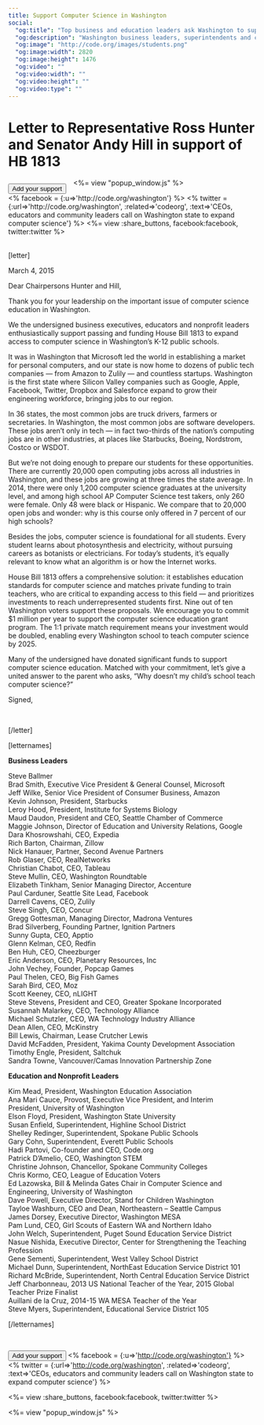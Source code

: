 ```yaml
---
title: Support Computer Science in Washington
social:
  "og:title": "Top business and education leaders ask Washington to support computer science"
  "og:description": "Washington business leaders, superintendents and community leaders released a letter, urging Washington state to help schools catch up to 21st century demands."
  "og:image": "http://code.org/images/students.png"
  "og:image:width": 2820
  "og:image:height": 1476
  "og:video": ""
  "og:video:width": ""
  "og:video:height": ""
  "og:video:type": ""
---
```


# Letter to Representative Ross Hunter and Senator Andy Hill in support of HB 1813

<div style="float: left; margin-right: 15px;">
<a href="http://www.congressweb.com/Code/11"><button style="margin-top: 10px;">Add your support</button></a>
</div>
<div style="float: left;">
<% facebook = {:u=>'http://code.org/washington'} %>
<% twitter = {:url=>'http://code.org/washington', :related=>'codeorg', :text=>'CEOs, educators and community leaders call on Washington state to expand computer science'} %>
<%= view :share_buttons, facebook:facebook, twitter:twitter %>
</div>

<%= view "popup_window.js" %>

<br style="clear: both;">

<br />

[letter]

March 4, 2015

Dear Chairpersons Hunter and Hill,


Thank you for your leadership on the important issue of computer science education in Washington.

We the undersigned business executives, educators and nonprofit leaders enthusiastically support passing and funding House Bill 1813 to expand access to computer science in Washington’s K-12 public schools. 

It was in Washington that Microsoft led the world in establishing a market for personal computers, and our state is now home to dozens of public tech companies — from Amazon to Zulily — and countless startups. Washington is the first state where Silicon Valley companies such as Google, Apple, Facebook, Twitter, Dropbox and Salesforce expand to grow their engineering workforce, bringing jobs to our region. 

In 36 states, the most common jobs are truck drivers, farmers or secretaries. In Washington, the most common jobs are software developers. These jobs aren’t only in tech &mdash; in fact two-thirds of the nation’s computing jobs are in other industries, at places like Starbucks, Boeing, Nordstrom, Costco or WSDOT. 

But we’re not doing enough to prepare our students for these opportunities. There are currently 20,000 open computing jobs across all industries in Washington, and these jobs are growing at three times the state average. In 2014, there were only 1,200 computer science graduates at the university level, and among high school AP Computer Science test takers, only 260 were female. Only 48 were black or Hispanic. We compare that to 20,000 open jobs and wonder: why is this course only offered in 7 percent of our high schools?

Besides the jobs, computer science is foundational for all students. Every student learns about photosynthesis and electricity, without pursuing careers as botanists or electricians. For today’s students, it’s equally relevant to know what an algorithm is or how the Internet works.

House Bill 1813 offers a comprehensive solution: it establishes education standards for computer science and matches private funding to train teachers, who are critical to expanding access to this field — and prioritizes investments to reach underrepresented students first. Nine out of ten Washington voters support these proposals. We encourage you to commit $1 million per year to support the computer science education grant program. The 1:1 private match requirement means your investment would be doubled, enabling every Washington school to teach computer science by 2025.

Many of the undersigned have donated significant funds to support computer science education. Matched with your commitment, let’s give a united answer to the parent who asks, “Why doesn’t my child’s school teach computer science?”

Signed, 

<br />

[/letter]

[letternames]

**Business Leaders**

Steve Ballmer<br />
Brad Smith, Executive Vice President & General Counsel, Microsoft<br />
Jeff Wilke, Senior Vice President of Consumer Business, Amazon<br />
Kevin Johnson, President, Starbucks<br />
Leroy Hood, President, Institute for Systems Biology<br />
Maud Daudon, President and CEO, Seattle Chamber of Commerce<br />
Maggie Johnson, Director of Education and University Relations, Google<br />
Dara Khosrowshahi, CEO, Expedia<br />
Rich Barton, Chairman, Zillow<br />
Nick Hanauer, Partner, Second Avenue Partners<br />
Rob Glaser, CEO, RealNetworks<br />
Christian Chabot, CEO, Tableau<br />
Steve Mullin, CEO, Washington Roundtable<br />
Elizabeth Tinkham, Senior Managing Director, Accenture<br />
Paul Carduner, Seattle Site Lead, Facebook<br />
Darrell Cavens, CEO, Zulily<br />
Steve Singh, CEO, Concur<br />
Gregg Gottesman, Managing Director, Madrona Ventures<br />
Brad Silverberg, Founding Partner, Ignition Partners<br />
Sunny Gupta, CEO, Apptio<br />
Glenn Kelman, CEO, Redfin<br />
Ben Huh, CEO, Cheezburger<br />
Eric Anderson, CEO, Planetary Resources, Inc<br />
John Vechey, Founder, Popcap Games<br />
Paul Thelen, CEO, Big Fish Games<br />
Sarah Bird, CEO, Moz<br />
Scott Keeney, CEO, nLIGHT<br />
Steve Stevens, President and CEO, Greater Spokane Incorporated<br />
Susannah Malarkey, CEO, Technology Alliance<br />
Michael Schutzler, CEO, WA Technology Industry Alliance<br />
Dean Allen, CEO, McKinstry<br />
Bill Lewis, Chairman, Lease Crutcher Lewis<br />
David McFadden, President, Yakima County Development Association<br />
Timothy Engle, President, Saltchuk<br />
Sandra Towne, Vancouver/Camas Innovation Partnership Zone

**Education and Nonprofit Leaders**

Kim Mead, President, Washington Education Association<br />
Ana Mari Cauce, Provost, Executive Vice President, and Interim <br />
President, University of Washington<br />
Elson Floyd, President, Washington State University<br />
Susan Enfield, Superintendent, Highline School District<br />
Shelley Redinger, Superintendent, Spokane Public Schools<br />
Gary Cohn, Superintendent, Everett Public Schools<br />
Hadi Partovi, Co-founder and CEO, Code.org<br />
Patrick D’Amelio, CEO, Washington STEM<br />
Christine Johnson, Chancellor, Spokane Community Colleges<br />
Chris Kormo, CEO, League of Education Voters<br />
Ed Lazowska, Bill & Melinda Gates Chair in Computer Science and Engineering, University of Washington<br />
Dave Powell, Executive Director, Stand for Children Washington<br />
Tayloe Washburn, CEO and Dean, Northeastern – Seattle Campus<br />
James Dorsey, Executive Director, Washington MESA<br />
Pam Lund, CEO, Girl Scouts of Eastern WA and Northern Idaho<br />
John Welch, Superintendent, Puget Sound Education Service District<br />
Nasue Nishida, Executive Director, Center for Strengthening the Teaching Profession<br />
Gene Sementi, Superintendent, West Valley School District<br />
Michael Dunn, Superintendent, NorthEast Education Service District 101<br />
Richard McBride, Superintendent, North Central Education Service District<br />
Jeff Charbonneau, 2013 US National Teacher of the Year, 2015 Global Teacher Prize Finalist<br />
Auillani de la Cruz, 2014-15 WA MESA Teacher of the Year<br /> 
Steve Myers, Superintendent, Educational Service District 105

[/letternames]

<br />

[<button>Add your support</button>](http://www.congressweb.com/Code/11) <% facebook = {:u=>'http://code.org/washington'} %>
<% twitter = {:url=>'http://code.org/washington', :related=>'codeorg', :text=>'CEOs, educators and community leaders call on Washington state to expand computer science'} %>

<%= view :share_buttons, facebook:facebook, twitter:twitter %>

<%= view "popup_window.js" %>

<br style="clear: both;">


